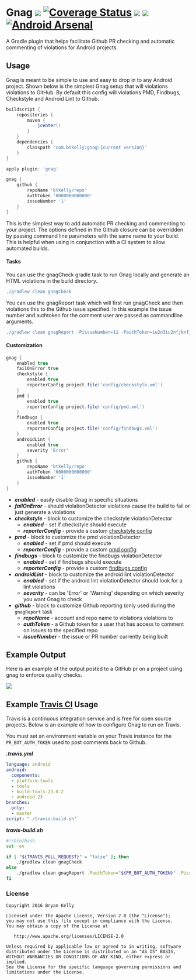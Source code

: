 # Gnag <a href="https://travis-ci.org/btkelly/gnag"><img src="https://travis-ci.org/btkelly/gnag.svg" /></a> [![Coverage Status](https://coveralls.io/repos/btkelly/gnag/badge.svg?branch=master&service=github)](https://coveralls.io/github/btkelly/gnag?branch=master) <a href="http://www.detroitlabs.com/"><img src="https://img.shields.io/badge/Sponsor-Detroit%20Labs-000000.svg" /></a> <a href='https://bintray.com/btkelly/maven/gnag-gradle-plugin/_latestVersion'><img src='https://api.bintray.com/packages/btkelly/maven/gnag-gradle-plugin/images/download.svg'></a> [![Android Arsenal](https://img.shields.io/badge/Android%20Arsenal-gnag-green.svg?style=true)](https://android-arsenal.com/details/1/3128)
A Gradle plugin that helps facilitate Github PR checking and automatic commenting of violations for Android projects.

## Usage

Gnag is meant to be simple to use and easy to drop in to any Android project. Shown below is the simplest 
Gnag setup that will violations violations to GitHub. By default this config will violations PMD, Findbugs, Checkstyle and 
Android Lint to Github.

```groovy
buildscript {
    repositories {
        maven {
            jcenter()
        }
    }
    dependencies {
        classpath 'com.btkelly:gnag:{current version}'
    }
}

apply plugin: 'gnag'

gnag {
    github {
        repoName 'btkelly/repo'
        authToken '0000000000000'
        issueNumber '1'
    }
}
```

This is the simplest way to add automatic PR checking and commenting to your project. The options defined in the Github closure can be overridden by passing command line parameters with the same name to your build. This is helpful when using in conjunction with a CI system to allow automated builds.

#### Tasks

You can use the gnagCheck gradle task to run Gnag locally and generate an HTML violations in the build directory. 
```groovy
./gradlew clean gnagCheck
```

You can use the gnagReport task which will first run gnagCheck and then violations this to the Github issue specified. 
In this example the issue number and authtoken for the comment user are passed as commandline arguments.
```groovy
./gradlew clean gnagReport -PissueNumber=11 -PauthToken=iu2n3iu2nfjknfjk23nfkj23nk
```

#### Customization

```groovy
gnag {
    enabled true
    failOnError true
    checkstyle {
        enabled true
        reporterConfig project.file('config/checkstyle.xml')
    }
    pmd {
        enabled true
        reporterConfig project.file('config/pmd.xml')
    }
    findbugs {
        enabled true
        reporterConfig project.file('config/findbugs.xml')
    }
    androidLint {
        enabled true
        severity 'Error'
    }
    github {
        repoName 'btkelly/repo'
        authToken '0000000000000'
        issueNumber '1'
    }
}
```

- ***enabled*** - easily disable Gnag in specific situations
- ***failOnError*** - should violationDetector violations cause the build to fail or just generate a violations
- ***checkstyle*** - block to customize the checkstyle violationDetector
  - ***enabled*** - set if checkstyle should execute
  - ***reporterConfig*** - provide a custom [checkstyle config](http://checkstyle.sourceforge.net/config.html)
- ***pmd*** - block to customize the pmd violationDetector
  - ***enabled*** - set if pmd should execute
  - ***reporterConfig*** - provide a custom [pmd config](http://pmd.sourceforge.net/pmd-5.1.1/howtomakearuleset.html)
- ***findbugs*** - block to customize the findbugs violationDetector
  - ***enabled*** - set if findbugs should execute
  - ***reporterConfig*** - provide a custom [findbugs config](http://findbugs.sourceforge.net/manual/filter.html)
- ***androidLint*** - block to customize the android lint violationDetector
  - ***enabled*** - set if the android lint violationDetector should look for a lint violations
  - ***severity*** - can be 'Error' or 'Warning' depending on which severity you want Gnag to check
- ***github*** - block to customize Github reporting (only used during the `gnagReport` task
  - ***repoName*** - account and repo name to violations violations to
  - ***authToken*** - a Github token for a user that has access to comment on issues to the specified repo
  - ***issueNumber*** - the issue or PR number currently being built

## Example Output

Here is an example of the output posted to a GitHub pr on a project using gnag to enforce quality checks.

<img src="https://cloud.githubusercontent.com/assets/826036/11042826/641378e2-86e7-11e5-90ff-555a7cafd78c.png" />

## Example [Travis CI](http://travis-ci.org) Usage

Travis is a continuous integration service and is free for open source projects. Below is an example of
 how to configure Gnag to run on Travis.
 
 You must set an environment variable on your Travis instance for the `PR_BOT_AUTH_TOKEN` used to post comments back to Github.

***.travis.yml***
```yml
language: android
android:
  components:
  - platform-tools
  - tools
  - build-tools-23.0.2
  - android-23
branches:
  only:
  - master
script: "./travis-build.sh"
```

***travis-build.sh***
```bash
#!/bin/bash
set -ev

if [ "${TRAVIS_PULL_REQUEST}" = "false" ]; then
	./gradlew clean gnagCheck
else
	./gradlew clean gnagReport -PauthToken="${PR_BOT_AUTH_TOKEN}" -PissueNumber="${TRAVIS_PULL_REQUEST}"
fi
```

### License

    Copyright 2016 Bryan Kelly
    
    Licensed under the Apache License, Version 2.0 (the "License");
    you may not use this file except in compliance with the License.
    You may obtain a copy of the License at
    
       http://www.apache.org/licenses/LICENSE-2.0
    
    Unless required by applicable law or agreed to in writing, software
    distributed under the License is distributed on an "AS IS" BASIS,
    WITHOUT WARRANTIES OR CONDITIONS OF ANY KIND, either express or implied.
    See the License for the specific language governing permissions and
    limitations under the License.
